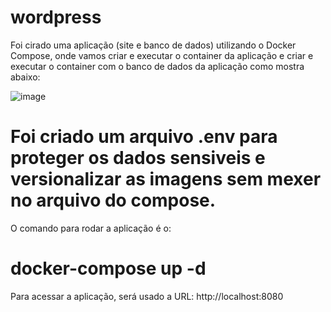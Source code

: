 # wordpress
Foi cirado uma aplicação (site e banco de dados) utilizando o  Docker Compose, onde vamos criar e executar o container da aplicação e criar e executar o container com o banco de dados da aplicação como mostra abaixo: 


![image](https://user-images.githubusercontent.com/96360563/154426462-1965ca73-24c1-4d07-a35a-0aeff2c807b2.png)


  
  # Foi criado um arquivo .env para proteger os dados sensiveis e versionalizar as imagens sem mexer no arquivo do compose. 
  
  
  O comando para rodar a aplicação é o:
  # docker-compose up -d 
  
  Para acessar a aplicação, será usado a URL:
  http://localhost:8080
  
